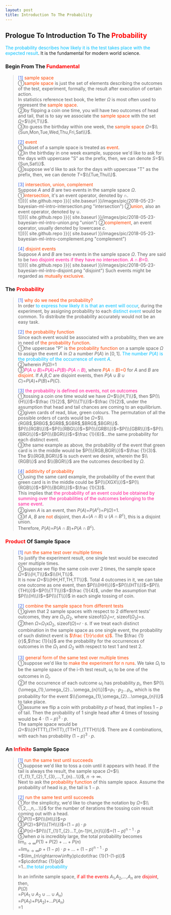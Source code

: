 ```yaml
---
layout: post
title: Introduction To The Probability
---
```


## Prologue To Introduction To The <font color="Red">Probability</font>
<p class="message">
<font color="DeepSkyBlue">The probability describes how likely it is the test takes place with the expected result</font>.  It is the fundamental for modern world science.
</p>

### Begin From The <font color="Red">Fundamental</font>
><font color="RoyalBlue">[1]</font>
><font color="OrangeRed">sample space</font>  
>&#10112;<font color="OrangeRed">sample space</font> is just the set of elements describing the outcomes of the test, experiment, formally, the result after execution of certain action.  
>In statistics reference text book, the letter $\Omega$ is most often used to represent the <font color="OrangeRed">sample space</font>.  
>&#10113;by flipping a coin one time, you will have two outcomes of head and tail, that is to say we associate the <font color="OrangeRed">sample space</font> with the set $\Omega$=$\\{H,T\\}$.  
>&#10114;to guess the birthday within one week, the <font color="OrangeRed">sample space</font> $\Omega$=$\\{Sun,Mon,Tue,Wed,Thu,Fri,Sat\\}$.  
>
><font color="RoyalBlue">[2]</font>
><font color="OrangeRed">event</font>  
>&#10112;subset of a sample space is treated as <font color="OrangeRed">event</font>.  
>&#10113;in the birthday in one week example, suppose we'd like to ask for the days with uppercase "S" as the prefix, then, we can denote $S$=$\\{Sun,Sat\\}$.  
>&#10114;suppose we'd like to ask for the days with uppercase "T" as the prefix, then, we can denote $T$=$\\{Tue,Thu\\}$.  
>
><font color="RoyalBlue">[3]</font>
><font color="OrangeRed">intersection, union, complement</font>  
>Suppose $A$ and $B$ are two events in the sample space $\Omega$.  
>&#10112;<font color="OrangeRed">intersection</font>, it's an event operator, denoted by $\cap$.  
![]({{ site.github.repo }}{{ site.baseurl }}/images/pic/2018-05-23-bayesian-ml-intro-intersection.png "intersection")
>&#10113;<font color="OrangeRed">union</font>, also an event operator, denoted by $\cup$.  
![]({{ site.github.repo }}{{ site.baseurl }}/images/pic/2018-05-23-bayesian-ml-intro-union.png "union")
>&#10113;<font color="OrangeRed">complement</font>, an event operator, usually denoted by lowercase $c$.  
![]({{ site.github.repo }}{{ site.baseurl }}/images/pic/2018-05-23-bayesian-ml-intro-complement.png "complement")
>
><font color="RoyalBlue">[4]</font>
><font color="OrangeRed">disjoint events</font>  
>Suppose $A$ and $B$ are two events in the sample space $\Omega$.  They are said to be <font color="DeepPink">two disjoint events if they have no intersection.  $A\cap B$=$0$</font>.  
![]({{ site.github.repo }}{{ site.baseurl }}/images/pic/2018-05-23-bayesian-ml-intro-disjoint.png "disjoint")
>Such events might be regarded as <font color="OrangeRed">mutually exclusive</font>.  

### The <font color="Red">Probability</font>
><font color="RoyalBlue">[1]</font>
><font color="OrangeRed">why do we need the probability?</font>  
>In order <font color="DeepSkyBlue">to express how likely it is that an event will occur</font>, during the experiment, by assigning probability to each <font color="DeepSkyBlue">distinct event</font> would be common.  To distribute the probability accurately would not be an easy task.  
>
><font color="RoyalBlue">[2]</font>
><font color="OrangeRed">the probability function</font>  
>Since each event would be associated with a probability, then we are in need of <font color="OrangeRed">the probability function</font>.  
>&#10112;the uppercase "P" is <font color="OrangeRed">the probability function</font> on a sample space $\Omega$ to assign the event $A$ in $\Omega$ a number $P(A)$ in $[0,1]$.  <font color="DeepSkyBlue">The number $P(A)$ is the probability of the occurrence of event $A$</font>.  
>&#10113;wherein $P(\Omega)$=$1$  
>&#10114;<font color="DeepPink">$P(A\cup B)$=$P(A)$+$P(B)$-$P(A\cap B)$</font>, where <font color="OrangeRed">$P(A\cap B)$=$0$</font> for $A$ and $B$ are <font color="OrangeRed">disjoint</font>. 
>If $A$,$B$,$C$ are disjoint events, then $P(A\cup B\cup C)$=$P(A)$+$P(B)$+$P(C)$.  
>
><font color="RoyalBlue">[3]</font>
><font color="DeepPink">the probability is defined on events, not on outcomes</font>  
>&#10112;tossing a coin one time would we have $\Omega$=$\\{H,T\\}$, then $P(\\{H\\})$=$\frac {1}{2}$, $P(\\{T\\})$=$\frac {1}{2}$, under the assumption that head and tail chances are coming to an equilibrium.  
>&#10113;given cards of read, blue, green colours.  The permutation of all the possible orders of cards would be $\Omega$=$\\{RGB$,$RBG$,$GRB$,$GBR$,$BRG$,$BGR\\}$.  
>$P(\\{RGB\\})$=$P(\\{RBG\\})$=$P(\\{GRB\\})$=$P(\\{GBR\\})$=$P(\\{BRG\\})$=$P(\\{BGR\\})$=$\frac {1}{6}$...the same probability for each distinct event.  
>&#10114;the same example as above, the probability of the event that green card is in the middle would be $P(\\{RGB,BGR\\})$=$\frac {1}{3}$.  
>The $\\{RGB,BGR\\}$ is such event we desire, wherein the $\\{RGB\\}$ and $\\{BGR\\}$ are the outcomes described by $\Omega$.  
>
><font color="RoyalBlue">[4]</font>
><font color="OrangeRed">additivity of probability</font>  
>&#10112;using the same card example, the probability of the event that green card is in the middle could be $P(\\{XGX\\})$=$P(\\{RGB\\})$+$P(\\{BGR\\})$=$\frac {1}{3}$.  
>This implies that <font color="DeepPink">the probability of an event could be obtained by summing over the probabilities of the outcomes belonging to the same event</font>.  
>&#10113;given $A$ is an event, then $P(A)$+$P(A^{c})$=$P(\Omega)$=$1$.  
>&#10114;if $A$, $B$ are <font color="OrangeRed">not</font> disjoint, then $A$=$(A\cap B)\cup(A\cap B^{c})$, this is a disjoint union.  
>Therefore, $P(A)$=$P(A\cap B)$+$P(A\cap B^{c})$.  

### <font color="Red">Product</font> Of Sample Space
><font color="RoyalBlue">[1]</font>
><font color="OrangeRed">run the same test over multiple times</font>  
>To justify the experiment result, one single test would be executed over multiple times.  
>&#10112;suppose we flip the same coin over 2 times, the sample space $\Omega$=$\\{H,T\\}$x$\\{H,T\\}$.  
>It is now $\Omega$=$\\{HH,HT,TH,TT\\}$.  Total 4 outcomes in it, we can take one outcome as one event, then $P(\\{HH\\})$=$P(\\{HT\\})$=$P(\\{TH\\})$=$P(\\{TT\\})$=$\frac {1}{4}$, under the assumption that $P(\\{H\\})$=$P(\\{T\\})$ in each single tossing of coin.  
>
><font color="RoyalBlue">[2]</font>
><font color="OrangeRed">combine the sample space from different tests</font>  
>&#10112;given that 2 sample spaces with respect to 2 different tests' outcomes, they are $\Omega_{1}$,$\Omega_{2}$, where sizeof($\Omega_{1}$)=$r$, sizeof($\Omega_{2}$)=$s$.  
>&#10113;then $\Omega$=$\Omega_{1}$x$\Omega_{2}$, sizeof($\Omega$)=$r\cdot s$.  If we treat each distinct combination in the sample space as one single event, the probability of such distinct event is <font color="OrangeRed">$\frac {1}{r\cdot s}$</font>.  The $\frac {1}{r}$,$\frac {1}{s}$ are the probability for the occurrences of outcomes in the $\Omega_{1}$ and $\Omega_{2}$ with respect to test 1 and test 2.  
>
><font color="RoyalBlue">[3]</font>
><font color="OrangeRed">general form of the same test over multiple times</font>  
>&#10112;suppose we'd like to <font color="OrangeRed">make the experiment for n runs</font>.  We take $\Omega_{i}$ to be the sample space of the i-th test result, $\omega_{i}$ to be one of the outcomes in $\Omega_{i}$.  
>&#10113;if the occurrence of each outcome $\omega_{i}$ has probability $p_{i}$, then $P(\\{\omega_{1},\omega_{2}...\omega_{n}\\})$=$p_{1}\cdot p_{2}...p_{n}$, which is the probability for the event $\\{\omega_{1},\omega_{2}...\omega_{n}\\}$ to take place.  
>&#10114;assume we flip a coin with probability $p$ of head, that implies $1-p$ of tail.  Then the probability of 1 single head after 4 times of tossing would be $4\cdot (1-p)^3\cdot p$.  
>The sample space would be  
>$\Omega$=$\\{(HTTT),(THTT),(TTHT),(TTTH)\\}$.  There are 4 combinations, with each has probability $(1-p)^{3}\cdot p$.  

### An <font color="Red">Infinite</font> Sample Space
><font color="RoyalBlue">[1]</font>
><font color="OrangeRed">run the same test until succeeds</font>  
>&#10112;suppose we'd like to toss a coin until it appears with head.  If the tail is always the result, the sample space $\Omega$=$\\{T_{1},T_{2},T_{3},...,T_{n}...\\}$, $n\rightarrow\infty$.  
>Next to ask the <font color="OrangeRed">probability function</font> of this sample space.  Assume the probability of head is $p$, the tail is $1-p$.  
>
><font color="RoyalBlue">[2]</font>
><font color="OrangeRed">run the same test until succeeds</font>  
>&#10112;for the simplicity, we'd like to change the notation by $\Omega$=$\\{1,2,..,n,...\\}$ for the number of iterations the tossing coin result coming out with a head.  
>&#10113;$P(1)$=$P(\\{H\\})$=$p$  
>&#10114;$P(2)$=$P(\\{TH\\})$=$(1-p)\cdot p$  
>&#10115;$P(n)$=$P(\\{T_{1}T_{2}...T_{n-1}H_{n}\\})$=$(1-p)^{n-1}\cdot p$  
>&#10116;when $a$ is incredibly large, the total probability becomes  
>$\lim_{n\rightarrow\infty}P(1)+P(2)+...+P(n)$  
>=$\lim_{n\rightarrow\infty}p+(1-p)\cdot p+...+(1-p)^{n-1}\cdot p$  
>=$\lim_{n\rightarrow\infty}p\cdot\frac {1}{1-(1-p)}$  
>=$p\cdot\frac {1}{p}$  
>=$1$...<font color="DeepSkyBlue">the total probability</font>  
>
>In an infinite sample space, <font color="Red">if all the events</font> $A_{1}$,$A_{2}$,...,$A_{n}$ are <font color="Red">disjoint</font>, then,  
>$P(\Omega)$  
>=$P(A_{1}\cup A_{2}\cup...\cup A_{n})$  
>=$P(A_{1})$+$P(A_{2})$+...$P(A_{n})$  
>=$1$  

<!-- Γ -->
<!-- \Omega -->
<!-- \cap intersection -->
<!-- \cup union -->
<!-- \frac{\Gamma(k + n)}{\Gamma(n)} \frac{1}{r^k}  -->
<!-- \mbox{\large$\vert$}\nolimits_0^\infty -->
<!-- \vert_0^\infty -->
<!-- \vert_{0.5}^{\infty} -->
<!-- &prime; ′ -->
<!-- &Prime; ″ -->
<!-- $E\lbrack X\rbrack$ -->
<!-- \overline{X_n} -->
<!-- \underset{Succss}P -->
<!-- \frac{{\overline {X_n}}-\mu}{S/\sqrt n} -->
<!-- \lim_{t\rightarrow\infty} -->
<!-- \int_{0}^{a}\lambda\cdot e^{-\lambda\cdot t}\operatorname dt -->

<!-- Notes -->
<!-- <font color="OrangeRed">items, verb, to make it the focus</font> -->
<!-- <font color="Red">KKT</font> -->
<!-- <font color="Red">SMO heuristics</font> -->
<!-- <font color="Red">F</font> distribution -->
<!-- <font color="Red">t</font> distribution -->
<!-- <font color="DeepSkyBlue">suggested item, soft item</font> -->
<!-- <font color="RoyalBlue">old alpha, quiz, example</font> -->
<!-- <font color="Green">new alpha</font> -->

<!-- <font color="DeepPink">positive conclusion, finding</font> -->
<!-- <font color="RosyBrown">negative conclusion, finding</font> -->

<!-- <font color="#00ADAD">policy</font> -->
<!-- <font color="#6100A8">full observable</font> -->
<!-- <font color="#FFAC12">partial observable</font> -->
<!-- <font color="#EB00EB">stochastic</font> -->
<!-- <font color="#8400E6">state transition</font> -->
<!-- <font color="#D600D6">discount factor gamma $\gamma$</font> -->
<!-- <font color="#D600D6">$V(S)$</font> -->
<!-- <font color="#9300FF">immediate reward R(S)</font> -->

<!-- 
[1]Given the vehicles pass through a highway toll station is $6$ per minute, what is the probability that no cars within $30$ seconds?
><font color="DeepSkyBlue">[1]</font>
><font color="OrangeRed">Given the vehicles pass through a highway toll station is $6$ per minute, what is the probability that no cars within $30$ seconds?</font>  
-->

<!-- https://www.medcalc.org/manual/gamma_distribution_functions.php -->
<!-- https://www.statlect.com/probability-distributions/student-t-distribution#hid5 -->
<!-- http://www.wiris.com/editor/demo/en/ -->